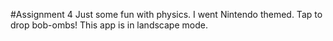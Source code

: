 #Assignment 4
Just some fun with physics. I went Nintendo themed. Tap to drop bob-ombs! This app is in landscape mode.
